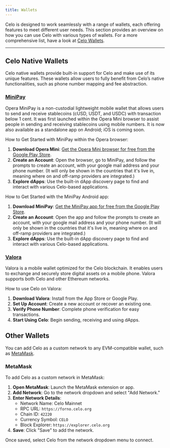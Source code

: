 ```yaml
---
title: Wallets
---
```


Celo is designed to work seamlessly with a range of wallets, each offering features to meet different user needs. This section provides an overview on how you can use Celo with various types of wallets.
For a more comprehensive list, have a look at [Celo Wallets](docs/wallet/index.md).

---

## Celo Native Wallets

Celo native wallets provide built-in support for Celo and make use of its unique features. These wallets allow users to fully benefit from Celo’s native functionalities, such as phone number mapping and fee abstraction.

### [MiniPay](https://www.opera.com/products/minipay)

Opera MiniPay is a non-custodial lightweight mobile wallet that allows users to send and receive stablecoins (cUSD, USDT, and USDC) with transaction below 1 cent. It was first launched within the Opera Mini browser to assist people in sending and receiving stablecoins using mobile numbers. It is now also available as a standalone app on Android; iOS is coming soon.

How to Get Started with MiniPay within the Opera browser:

1. **Download Opera Mini**: [Get the Opera Mini browser for free from the Google Play Store](https://play.google.com/store/apps/details?id=com.opera.mini.native). 
2. **Create an Account**: Open the browser, go to MiniPay, and follow the prompts to create an account, with your google mail address and your phone number. (It will only be shown in the countries that it's live in, meaning where on and off-ramp providers are integrated.)
3. **Explore dApps**: Use the built-in dApp discovery page to find and interact with various Celo-based applications.

How to Get Started with the MiniPay Android app:

1. **Download MiniPay**: [Get the MiniPay app for free from the Google Play Store](https://play.google.com/store/apps/details?id=com.opera.minipay). 
2. **Create an Account**: Open the app and follow the prompts to create an account, with your google mail address and your phone number. (It will only be shown in the countries that it's live in, meaning where on and off-ramp providers are integrated.)
3. **Explore dApps**: Use the built-in dApp discovery page to find and interact with various Celo-based applications.

### [Valora](https://valora.xyz/)

Valora is a mobile wallet optimized for the Celo blockchain. It enables users to exchange and securely store digital assets on a mobile phone. ​​Valora supports both Celo and other Ethereum networks.

How to use Celo on Valora:

1. **Download Valora**: Install from the App Store or Google Play.
2. **Set Up Account**: Create a new account or recover an existing one.
3. **Verify Phone Number**: Complete phone verification for easy transactions.
4. **Start Using Celo**: Begin sending, receiving and using dApps.

## Other Wallets

You can add Celo as a custom network to any EVM-compatible wallet, such as [MetaMask](https://metamask.io/).

### MetaMask

To add Celo as a custom network in MetaMask:

1. **Open MetaMask**: Launch the MetaMask extension or app.
2. **Add Network**: Go to the network dropdown and select "Add Network."
3. **Enter Network Details**:
   - Network Name: Celo Mainnet
   - RPC URL: `https://forno.celo.org`
   - Chain ID: `42220`
   - Currency Symbol: `CELO`
   - Block Explorer: `https://explorer.celo.org`
4. **Save**: Click "Save" to add the network.

Once saved, select Celo from the network dropdown menu to connect.
